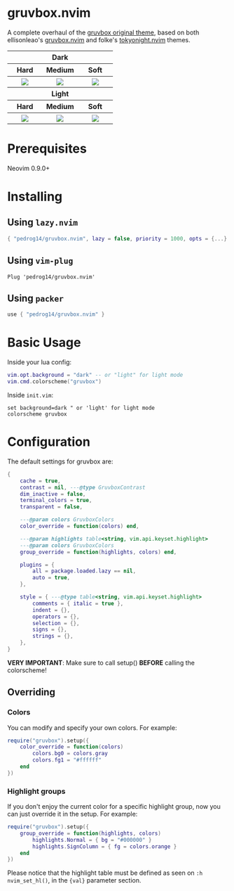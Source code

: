 # gruvbox.nvim

A complete overhaul of the [gruvbox original theme](https://github.com/morhetz/gruvbox), based on both ellisonleao's [gruvbox.nvim](https://github.com/ellisonleao/gruvbox.nvim) and folke's [tokyonight.nvim](https://github.com/folke/tokyonight.nvim) themes.

<table width="100%">
    <tr>
        <th colspan=3>Dark</th>
    </tr>
    <tr>
        <th>Hard</th>
        <th>Medium</th>
        <th>Soft</th>
    </tr>
    <tr>
        <th width="33%">
            <img src="https://github.com/user-attachments/assets/d9e6d8a3-eec9-4e12-82d1-961ede6fc237"/>
        </th>
        <th width="33%">
            <img src="https://github.com/user-attachments/assets/4f68383d-9bd8-4198-89ca-a7a78bc4cca6"/>
        </th>
        <th width="33%">
            <img src="https://github.com/user-attachments/assets/3e2ad5ac-66d0-4cfa-a026-696e6ac7325d"/>
        </th>
    </tr>
    <tr>
        <th colspan=3>Light</th>
    </tr>
    <tr>
        <th>Hard</th>
        <th>Medium</th>
        <th>Soft</th>
    </tr>
    <tr>
        <th width="33%">
            <img src="https://github.com/user-attachments/assets/d67802c2-326b-4b23-9aa0-72cd07cae5f7"/>
        </th>
        <th width="33%">
            <img src="https://github.com/user-attachments/assets/cc152b1f-fea0-4d9a-bd72-ff20671df1ae"/>
        </th>
        <th width="33%">
            <img src="https://github.com/user-attachments/assets/e9d9e7f9-d99c-4217-aae8-c6a5f9512051"/>
        </th>
    </tr>
</table>

# Prerequisites

Neovim 0.9.0+

# Installing

## Using `lazy.nvim`

```lua
{ "pedrog14/gruvbox.nvim", lazy = false, priority = 1000, opts = {...} }
```

## Using `vim-plug`

```vim
Plug 'pedrog14/gruvbox.nvim'
```

## Using `packer`

```lua
use { "pedrog14/gruvbox.nvim" }
```

# Basic Usage

Inside your lua config:

```lua
vim.opt.background = "dark" -- or "light" for light mode
vim.cmd.colorscheme("gruvbox")
```

Inside `init.vim`:

```vim
set background=dark " or 'light' for light mode
colorscheme gruvbox
```

# Configuration

The default settings for gruvbox are:

```lua
{
    cache = true,
    contrast = nil, ---@type GruvboxContrast
    dim_inactive = false,
    terminal_colors = true,
    transparent = false,

    ---@param colors GruvboxColors
    color_override = function(colors) end,

    ---@param highlights table<string, vim.api.keyset.highlight>
    ---@param colors GruvboxColors
    group_override = function(highlights, colors) end,

    plugins = {
        all = package.loaded.lazy == nil,
        auto = true,
    },

    style = { ---@type table<string, vim.api.keyset.highlight>
        comments = { italic = true },
        indent = {},
        operators = {},
        selection = {},
        signs = {},
        strings = {},
    },
}

```

**VERY IMPORTANT**: Make sure to call setup() **BEFORE** calling the colorscheme!

## Overriding

### Colors

You can modify and specify your own colors. For example:

```lua
require("gruvbox").setup({
    color_override = function(colors)
        colors.bg0 = colors.gray
        colors.fg1 = "#ffffff"
    end
})
```

### Highlight groups

If you don't enjoy the current color for a specific highlight group, now you can just override it in the setup. For example:

```lua
require("gruvbox").setup({
    group_override = function(highlights, colors)
        highlights.Normal = { bg = "#000000" }
        highlights.SignColumn = { fg = colors.orange }
    end
})
```

Please notice that the highlight table must be defined as seen on `:h nvim_set_hl()`, in the `{val}` parameter section.
